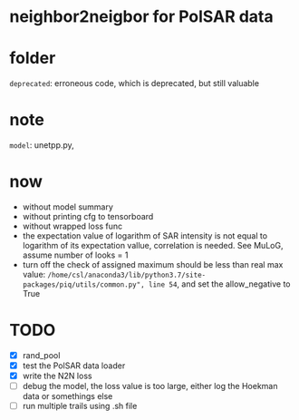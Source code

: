 # neighbor2neigbor for PolSAR data

# folder
`deprecated`: erroneous code, which is deprecated, but still valuable

# note
`model`: unetpp.py, 

# now
- without model summary
- without printing cfg to tensorboard
- without wrapped loss func
- the expectation value of logarithm of SAR intensity is not equal to logarithm of its expectation vallue, correlation is needed. See MuLoG, assume number of looks = 1
- turn off the check of assigned maximum should be less than real max value: `/home/csl/anaconda3/lib/python3.7/site-packages/piq/utils/common.py", line 54`, and set the allow_negative to True

# TODO
- [x] rand_pool
- [x] test the PolSAR data loader
- [x] write the N2N loss
- [ ] debug the model, the loss value is too large, either log the Hoekman data or somethings else
- [ ] run multiple trails using .sh file